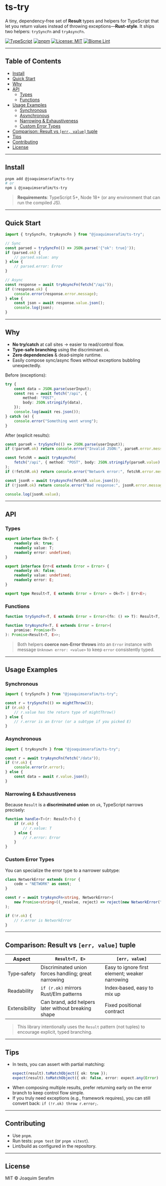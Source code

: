 # ts-try

A tiny, dependency‑free set of **Result** types and helpers for TypeScript that let you return values instead of throwing exceptions—**Rust‑style**. It ships two helpers: `trySyncFn` and `tryAsyncFn`.

[![TypeScript](https://img.shields.io/badge/TypeScript-5%2B-blue.svg)](https://www.typescriptlang.org/)
[![pnpm](https://img.shields.io/badge/pnpm-ready-yellow.svg)](https://pnpm.io)
[![License: MIT](https://img.shields.io/badge/License-MIT-green.svg)](./LICENSE)
[![Biome Lint](https://github.com/joaquimserafim/ts-try/actions/workflows/lint.yml/badge.svg)](https://github.com/joaquimserafim/ts-try/actions/workflows/lint.yml)

---

## Table of Contents

- [Install](#install)
- [Quick Start](#quick-start)
- [Why](#why)
- [API](#api)
    - [Types](#types)
    - [Functions](#functions)
- [Usage Examples](#usage-examples)
    - [Synchronous](#synchronous)
    - [Asynchronous](#asynchronous)
    - [Narrowing & Exhaustiveness](#narrowing--exhaustiveness)
    - [Custom Error Types](#custom-error-types)
- [Comparison: Result vs `[err, value]` tuple](#comparison-result-vs-err-value-tuple)
- [Tips](#tips)
- [Contributing](#contributing)
- [License](#license)

---

## Install

```bash
pnpm add @joaquimserafim/ts-try
# or
npm i @joaquimserafim/ts-try
```

> **Requirements**: TypeScript 5+, Node 18+ (or any environment that can run the compiled JS).

---

## Quick Start

```ts
import { trySyncFn, tryAsyncFn } from "@joaquimserafim/ts-try";

// Sync
const parsed = trySyncFn(() => JSON.parse('{"ok": true}'));
if (parsed.ok) {
	// parsed.value: any
} else {
	// parsed.error: Error
}

// Async
const response = await tryAsyncFn(fetch("/api"));
if (!response.ok) {
	console.error(response.error.message);
} else {
	const json = await response.value.json();
	console.log(json);
}
```

---

## Why

- **No try/catch** at call sites → easier to read/control flow.
- **Type‑safe branching** using the discriminant `ok`.
- **Zero dependencies** & dead‑simple runtime.
- Easily compose sync/async flows without exceptions bubbling unexpectedly.

Before (exceptions):

```ts
try {
	const data = JSON.parse(userInput);
	const res = await fetch("/api", {
		method: "POST",
		body: JSON.stringify(data),
	});
	console.log(await res.json());
} catch (e) {
	console.error("Something went wrong");
}
```

After (explicit results):

```ts
const parseR = trySyncFn(() => JSON.parse(userInput));
if (!parseR.ok) return console.error("Invalid JSON:", parseR.error.message);

const fetchR = await tryAsyncFn(
	fetch("/api", { method: "POST", body: JSON.stringify(parseR.value) })
);
if (!fetchR.ok) return console.error("Network error:", fetchR.error.message);

const jsonR = await tryAsyncFn(fetchR.value.json());
if (!jsonR.ok) return console.error("Bad response:", jsonR.error.message);

console.log(jsonR.value);
```

---

## API

### Types

```ts
export interface Ok<T> {
	readonly ok: true;
	readonly value: T;
	readonly error: undefined;
}

export interface Err<E extends Error = Error> {
	readonly ok: false;
	readonly value: undefined;
	readonly error: E;
}

export type Result<T, E extends Error = Error> = Ok<T> | Err<E>;
```

### Functions

```ts
function trySyncFn<T, E extends Error = Error>(fn: () => T): Result<T, E>;

function tryAsyncFn<T, E extends Error = Error>(
	promise: Promise<T>
): Promise<Result<T, E>>;
```

> Both helpers **coerce non‑Error throws** into an `Error` instance with message `Unknown error: <value>` to keep `error` consistently typed.

---

## Usage Examples

### Synchronous

```ts
import { trySyncFn } from "@joaquimserafim/ts-try";

const r = trySyncFn(() => mightThrow());
if (r.ok) {
	// r.value has the return type of mightThrow()
} else {
	// r.error is an Error (or a subtype if you picked E)
}
```

### Asynchronous

```ts
import { tryAsyncFn } from "@joaquimserafim/ts-try";

const r = await tryAsyncFn(fetch("/data"));
if (!r.ok) {
	console.error(r.error);
} else {
	const data = await r.value.json();
}
```

### Narrowing & Exhaustiveness

Because `Result` is a **discriminated union** on `ok`, TypeScript narrows precisely:

```ts
function handle<T>(r: Result<T>) {
	if (r.ok) {
		// r.value: T
	} else {
		// r.error: Error
	}
}
```

### Custom Error Types

You can specialize the error type to a narrower subtype:

```ts
class NetworkError extends Error {
	code = "NETWORK" as const;
}

const r = await tryAsyncFn<string, NetworkError>(
	new Promise<string>((_resolve, reject) => reject(new NetworkError("down")))
);

if (!r.ok) {
	// r.error is NetworkError
}
```

---

## Comparison: Result vs `[err, value]` tuple

| Aspect        | `Result<T, E>`                                       | `[err, value]`                                 |
| ------------- | ---------------------------------------------------- | ---------------------------------------------- |
| Type‑safety   | Discriminated union forces handling; great narrowing | Easy to ignore first element; weaker narrowing |
| Readability   | `if (r.ok)` mirrors Rust/Elm patterns                | Index‑based, easy to mix up                    |
| Extensibility | Can brand, add helpers later without breaking shape  | Fixed positional contract                      |

> This library intentionally uses the `Result` pattern (not tuples) to encourage explicit, typed branching.

---

## Tips

- In tests, you can assert with partial matching:
    ```ts
    expect(result).toMatchObject({ ok: true });
    expect(result).toMatchObject({ ok: false, error: expect.any(Error) });
    ```
- When composing multiple results, prefer returning early on the error branch to keep control flow simple.
- If you truly need exceptions (e.g., framework requires), you can still convert back: `if (!r.ok) throw r.error;`.

---

## Contributing

- Use `pnpm`.
- Run tests: `pnpm test` (or `pnpm vitest`).
- Lint/build as configured in the repository.

---

## License

MIT © Joaquim Serafim
